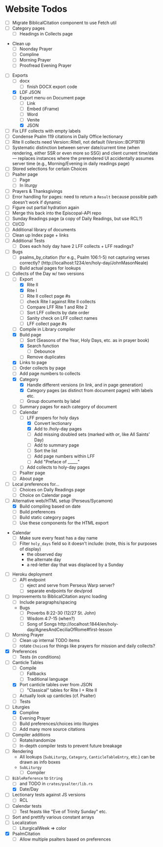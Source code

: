Website Todos
=============

- [ ] Migrate BiblicalCitation component to use Fetch util
- [ ] Category pages
  - [ ] Headings in Collects page
- Clean up
  - [ ] Noonday Prayer
  - [ ] Compline
  - [ ] Morning Prayer
  - [ ] Proofread Evening Prayer
- [ ] Exports
  - [ ] docx
    - [ ] finish DOCX export code
  - [x] LDF JSON
  - [ ] Export menu on Document page
    - [ ] Link
    - [ ] Embed (iFrame)
    - [ ] Word
    - [ ] Venite
    - [x] JSON
- [ ] Fix LFF collects with empty labels
- [ ] Condense Psalm 119 citations in Daily Office lectionary
- [ ] Rite II collects need Version::RiteII, not default (Version::BCP1979)
- [ ] Systematic distinction between server date/current time (when rendering, either SSR or even more so SSG) and client current time/date — replaces instances where the prerendered UI accidentally assumes server time (e.g., Morning/Evening in daily readings page)
- [ ] Stored selections for certain Choices
- [ ] Psalter page
  - [ ] Page
  - [ ] In liturgy
- [ ] Prayers & Thanksgivings
- [ ] Error handling for pages: need to return a `Result` because possible path doesn't work if dynamic
- [ ] Figure out partial hydration again
- [ ] Merge this back into the Episcopal-API repo
- [ ] Sunday Readings page (a copy of Daily Readings, but use RCL?)
- [ ] CI/CD
- [ ] Additional library of documents
- [ ] Clean up Index page + links
- [ ] Additional Tests
	- [ ] Does each holy day have 2 LFF collects + LFF readings?
- [ ] Bugs
	- [ ] psalms_by_citation (for e.g., Psalm 106:1-5) not capturing verses correctly? (http://localhost:1234/en/holy-day/JohnMasonNeale)
	- [ ] Build actual pages for lookups
- [ ] Collects of the Day w/ two versions
    - [ ] Export
      - [x] Rite II
      - [x] Rite I
      - [ ] Rite II collect page #s
      - [ ] check Rite I against Rite II collects
      - [ ] Compare LFF Rite 1 and Rite 2
      - [ ] Sort LFF collects by date order
      - [ ] Sanity check on LFF collect names
      - [ ] LFF collect page #s
    - [ ] Compile in Library compiler
    - [x] Build page
      - [ ] Sort (Seasons of the Year, Holy Days, etc. as in prayer book)
      - [x] Search function
        - [ ] Debounce
      - [ ] Remove duplicates
    - [x] Links to page
    - [ ] Order collects by page
    - [ ] Add page numbers to collects
  - [x] Category
    - [x] Handle different versions (in link, and in page generation)
    - [x] Category pages (as distinct from document pages) with labels etc.
    - [ ] Group documents by label
  - [ ] Summary pages for each category of document
  - [ ] Calendar
    - [ ] LFF propers for holy days
      - [x] Convert lectionary
      - [x] Add to /holy-day pages
      - [ ] Add missing doubled sets (marked with *or*, like All Saints’ Day)
      - [ ] Add to summary page
      - [ ] Sort the list
      - [ ] Add page numbers within LFF
      - [ ] Add "Preface of _____"
    - [ ] Add collects to holy-day pages
  - [ ] Psalter page
  - [ ] About page
- [ ] Local preferences for...
  - [ ] Choices on Daily Readings page
  - [ ] Choice on Calendar page
- [ ] Alternative web/HTML setup (Perseus/Sycamore)
  - [x] Build compiling based on date
  - [ ] Build preferences
  - [ ] Build static category pages
  - [ ] Use these components for the HTML export
- Calendar 
  - [ ] Make sure every feast has a day name
  - [ ] Filter `holy_days` field so it doesn't include: (note, this is for purposes of display)
    - the observed day
    - the alternate day
    - a red-letter day that was displaced by a Sunday
- [ ] Heroku deployment
  - [ ] API endpoint
    - [ ] eject and serve from Perseus Warp server?
    - [ ] separate endpoints for dev/prod 
- [ ] Improvements to BiblicalCitation async loading
  - [ ] Include paragraphs/spacing
  - Bugs
    - [ ] Proverbs 8:22-30 (12/27 St. John)
    - [ ] Wisdom 4:7-15 (when?)
    - [ ] Song of Songs http://localhost:1844/en/holy-day/AgnesAndCeciliaOfRome#first-lesson
- [ ] Morning Prayer
  - [ ] Clean up internal TODO items
  - [ ] rotate `Choice`s for things like prayers for mission and daily collects?
- [x] Preferences
  - [ ] Tests (in conditions)
- [ ] Canticle Tables
  - [ ] Compile
    - [ ] Fallbacks
    - [ ] Traditional language
  - [x] Port canticle tables over from JSON
    - [ ] "Classical" tables for Rite I + Rite II
  - [ ] Actually look up canticles (cf. Psalter)
  - [ ] Tests
- [ ] Liturgies
  - [x] Compline
  - [ ] Evening Prayer
  - [ ] Build preferences/choices into liturgies
  - [ ] Add many more source citations
- [ ] Compiler additions
  - [ ] Rotate/randomize
  - [ ] In-depth compiler tests to prevent future breakage
- [ ] Rendering
  - All lookups (`SubLiturgy`, `Category`, `CanticleTableEntry`, etc.) can be drawn as info boxes
  - `SubLiturgy`
    - [ ] Compiler
- [ ] `BibleReference` to `String`
  - [ ] and TODO in `crates/psalter/lib.rs`
  - [x] Date/Day
- [ ] Lectionary tests against JS versions
  - [ ] RCL
- [ ] Calendar tests
  - [ ] Test feasts like "Eve of Trinity Sunday" etc.
- [ ] Sort and prettify various constant arrays
- [ ] Localization
  - [ ] LiturgicalWeek => color
- [x] PsalmCitation
  - [ ] Allow multiple psalters based on preferences